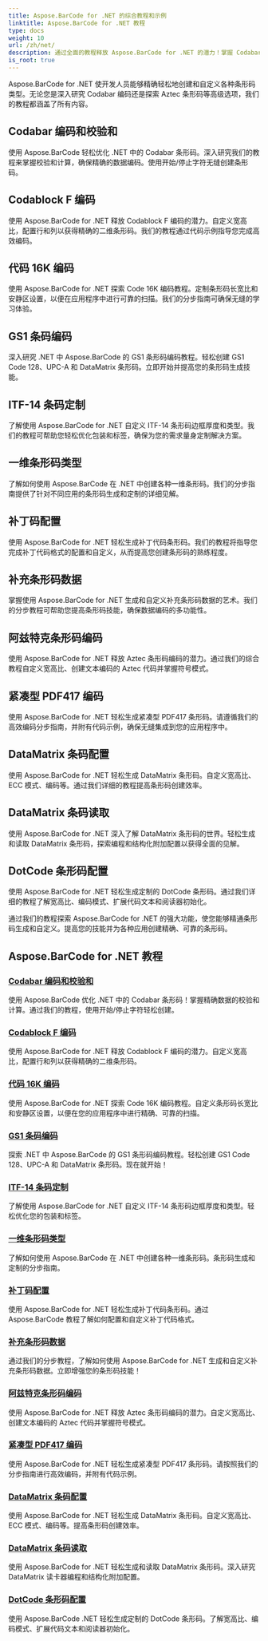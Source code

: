```yaml
---
title: Aspose.BarCode for .NET 的综合教程和示例
linktitle: Aspose.BarCode for .NET 教程
type: docs
weight: 10
url: /zh/net/
description: 通过全面的教程释放 Aspose.BarCode for .NET 的潜力！掌握 Codabar 编码、自定义 Codablock F、探索 Code 16K 等等。
is_root: true
---
```



Aspose.BarCode for .NET 使开发人员能够精确轻松地创建和自定义各种条形码类型。无论您是深入研究 Codabar 编码还是探索 Aztec 条形码等高级选项，我们的教程都涵盖了所有内容。

## Codabar 编码和校验和

使用 Aspose.BarCode 轻松优化 .NET 中的 Codabar 条形码。深入研究我们的教程来掌握校验和计算，确保精确的数据编码。使用开始/停止字符无缝创建条形码。

## Codablock F 编码

使用 Aspose.BarCode for .NET 释放 Codablock F 编码的潜力。自定义宽高比，配置行和列以获得精确的二维条形码。我们的教程通过代码示例指导您完成高效编码。

## 代码 16K 编码

使用 Aspose.BarCode for .NET 探索 Code 16K 编码教程。定制条形码长宽比和安静区设置，以便在应用程序中进行可靠的扫描。我们的分步指南可确保无缝的学习体验。

## GS1 条码编码

深入研究 .NET 中 Aspose.BarCode 的 GS1 条形码编码教程。轻松创建 GS1 Code 128、UPC-A 和 DataMatrix 条形码。立即开始并提高您的条形码生成技能。

## ITF-14 条码定制

了解使用 Aspose.BarCode for .NET 自定义 ITF-14 条形码边框厚度和类型。我们的教程可帮助您轻松优化包装和标签，确保为您的需求量身定制解决方案。

## 一维条形码类型

了解如何使用 Aspose.BarCode 在 .NET 中创建各种一维条形码。我们的分步指南提供了针对不同应用的条形码生成和定制的详细见解。

## 补丁码配置

使用 Aspose.BarCode for .NET 轻松生成补丁代码条形码。我们的教程将指导您完成补丁代码格式的配置和自定义，从而提高您创建条形码的熟练程度。

## 补充条形码数据

掌握使用 Aspose.BarCode for .NET 生成和自定义补充条形码数据的艺术。我们的分步教程可帮助您提高条形码技能，确保数据编码的多功能性。

## 阿兹特克条形码编码

使用 Aspose.BarCode for .NET 释放 Aztec 条形码编码的潜力。通过我们的综合教程自定义宽高比、创建文本编码的 Aztec 代码并掌握符号模式。

## 紧凑型 PDF417 编码

使用 Aspose.BarCode for .NET 轻松生成紧凑型 PDF417 条形码。请遵循我们的高效编码分步指南，并附有代码示例，确保无缝集成到您的应用程序中。

## DataMatrix 条码配置

使用 Aspose.BarCode for .NET 轻松生成 DataMatrix 条形码。自定义宽高比、ECC 模式、编码等。通过我们详细的教程提高条形码创建效率。

## DataMatrix 条码读取

使用 Aspose.BarCode for .NET 深入了解 DataMatrix 条形码的世界。轻松生成和读取 DataMatrix 条形码，探索编程和结构化附加配置以获得全面的见解。

## DotCode 条形码配置

使用 Aspose.BarCode for .NET 轻松生成定制的 DotCode 条形码。通过我们详细的教程了解宽高比、编码模式、扩展代码文本和阅读器初始化。

通过我们的教程探索 Aspose.BarCode for .NET 的强大功能，使您能够精通条形码生成和自定义。提高您的技能并为各种应用创建精确、可靠的条形码。
## Aspose.BarCode for .NET 教程
### [Codabar 编码和校验和](./codabar-encoding-and-checksum/)
使用 Aspose.BarCode 优化 .NET 中的 Codabar 条形码！掌握精确数据的校验和计算。通过我们的教程，使用开始/停止字符轻松创建。
### [Codablock F 编码](./codablock-f-encoding/)
使用 Aspose.BarCode for .NET 释放 Codablock F 编码的潜力。自定义宽高比，配置行和列以获得精确的二维条形码。
### [代码 16K 编码](./code-16k-encoding/)
使用 Aspose.BarCode for .NET 探索 Code 16K 编码教程。自定义条形码长宽比和安静区设置，以便在您的应用程序中进行精确、可靠的扫描。
### [GS1 条码编码](./gs1-barcode-encoding/)
探索 .NET 中 Aspose.BarCode 的 GS1 条形码编码教程。轻松创建 GS1 Code 128、UPC-A 和 DataMatrix 条形码。现在就开始！
### [ITF-14 条码定制](./itf-14-barcode-customization/)
了解使用 Aspose.BarCode for .NET 自定义 ITF-14 条形码边框厚度和类型。轻松优化您的包装和标签。
### [一维条形码类型](./one-dimensional-barcode-types/)
了解如何使用 Aspose.BarCode 在 .NET 中创建各种一维条形码。条形码生成和定制的分步指南。
### [补丁码配置](./patch-code-configuration/)
使用 Aspose.BarCode for .NET 轻松生成补丁代码条形码。通过 Aspose.BarCode 教程了解如何配置和自定义补丁代码格式。
### [补充条形码数据](./supplemental-barcode-data/)
通过我们的分步教程，了解如何使用 Aspose.BarCode for .NET 生成和自定义补充条形码数据。立即增强您的条形码技能！
### [阿兹特克条形码编码](./aztec-barcode-encoding/)
使用 Aspose.BarCode for .NET 释放 Aztec 条形码编码的潜力。自定义宽高比、创建文本编码的 Aztec 代码并掌握符号模式。
### [紧凑型 PDF417 编码](./compact-pdf417-encoding/)
使用 Aspose.BarCode for .NET 轻松生成紧凑型 PDF417 条形码。请按照我们的分步指南进行高效编码，并附有代码示例。
### [DataMatrix 条码配置](./datamatrix-barcode-configuration/)
使用 Aspose.BarCode for .NET 轻松生成 DataMatrix 条形码。自定义宽高比、ECC 模式、编码等。提高条形码创建效率。
### [DataMatrix 条码读取](./datamatrix-barcode-reading/)
使用 Aspose.BarCode for .NET 轻松生成和读取 DataMatrix 条形码。深入研究 DataMatrix 读卡器编程和结构化附加配置。
### [DotCode 条形码配置](./dotcode-barcode-configuration/)
使用 Aspose.BarCode .NET 轻松生成定制的 DotCode 条形码。了解宽高比、编码模式、扩展代码文本和阅读器初始化。